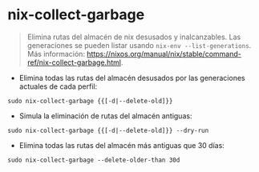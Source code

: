 # nix-collect-garbage

> Elimina rutas del almacén de nix desusados y inalcanzables.
> Las generaciones se pueden listar usando `nix-env --list-generations`.
> Más información: <https://nixos.org/manual/nix/stable/command-ref/nix-collect-garbage.html>.

- Elimina todas las rutas del almacén desusados por las generaciones actuales de cada perfil:

`sudo nix-collect-garbage {{[-d|--delete-old]}}`

- Simula la eliminación de rutas del almacén antiguas:

`sudo nix-collect-garbage {{[-d|--delete-old]}} --dry-run`

- Elimina todas las rutas del almacén más antiguas que 30 días:

`sudo nix-collect-garbage --delete-older-than 30d`
